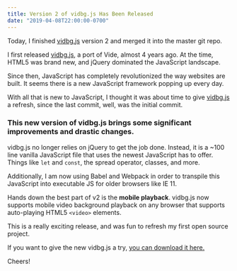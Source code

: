 ```yaml
---
title: Version 2 of vidbg.js Has Been Released
date: "2019-04-08T22:00:00-0700"
---
```


Today, I finished [vidbg.js](https://github.com/blakewilson/vidbg) version 2 and merged it into the master git repo.

I first released [vidbg.js](https://github.com/blakewilson/vidbg), a port of Vide, almost 4 years ago. At the time, HTML5 was brand new, and jQuery dominated the JavaScript landscape.

Since then, JavaScript has completely revolutionized the way websites are built. It seems there is a new JavaScript framework popping up every day.

With all that is new to JavaScript, I thought it was about time to give [vidbg.js](https://github.com/blakewilson/vidbg) a refresh, since the last commit, well, was the initial commit.

### This new version of vidbg.js brings some significant improvements and drastic changes.

vidbg.js no longer relies on jQuery to get the job done. Instead, it is a ~100 line vanilla JavaScript file that uses the newest JavaScript has to offer. Things like `let` and `const`, the spread operator, classes, and more.

Additionally, I am now using Babel and Webpack in order to transpile this JavaScript into executable JS for older browsers like IE 11.

Hands down the best part of v2 is the **mobile playback**. vidbg.js now supports mobile video background playback on any browser that supports auto-playing HTML5 `<video>` elements.

This is a really exciting release, and was fun to refresh my first open source project.

If you want to give the new vidbg.js a try, [you can download it here.](https://github.com/blakewilson/vidbg/releases/tag/v2)

Cheers!
